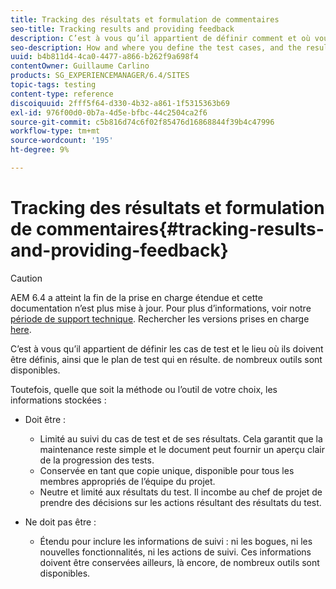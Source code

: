```yaml
---
title: Tracking des résultats et formulation de commentaires
seo-title: Tracking results and providing feedback
description: C’est à vous qu’il appartient de définir comment et où vous définissez les cas de test, ainsi que le plan de test qui en résulte.
seo-description: How and where you define the test cases, and the resulting test plan, is at your own discretion
uuid: b4b811d4-4ca0-4477-a866-b262f9a698f4
contentOwner: Guillaume Carlino
products: SG_EXPERIENCEMANAGER/6.4/SITES
topic-tags: testing
content-type: reference
discoiquuid: 2fff5f64-d330-4b32-a861-1f5315363b69
exl-id: 976f00d0-0b7a-4d5e-bfbc-44c2504ca2f6
source-git-commit: c5b816d74c6f02f85476d16868844f39b4c47996
workflow-type: tm+mt
source-wordcount: '195'
ht-degree: 9%

---
```


# Tracking des résultats et formulation de commentaires{#tracking-results-and-providing-feedback}

>[!CAUTION]
>
>AEM 6.4 a atteint la fin de la prise en charge étendue et cette documentation n’est plus mise à jour. Pour plus d’informations, voir notre [période de support technique](https://helpx.adobe.com/fr/support/programs/eol-matrix.html). Rechercher les versions prises en charge [here](https://experienceleague.adobe.com/docs/?lang=fr).

C’est à vous qu’il appartient de définir les cas de test et le lieu où ils doivent être définis, ainsi que le plan de test qui en résulte. de nombreux outils sont disponibles.

Toutefois, quelle que soit la méthode ou l’outil de votre choix, les informations stockées :

* Doit être :

   * Limité au suivi du cas de test et de ses résultats. Cela garantit que la maintenance reste simple et le document peut fournir un aperçu clair de la progression des tests.
   * Conservée en tant que copie unique, disponible pour tous les membres appropriés de l’équipe du projet.
   * Neutre et limité aux résultats du test. Il incombe au chef de projet de prendre des décisions sur les actions résultant des résultats du test.

* Ne doit pas être :

   * Étendu pour inclure les informations de suivi : ni les bogues, ni les nouvelles fonctionnalités, ni les actions de suivi. Ces informations doivent être conservées ailleurs, là encore, de nombreux outils sont disponibles.

